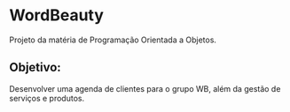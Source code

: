# WordBeauty

Projeto da matéria de Programação Orientada a Objetos.

## Objetivo:

Desenvolver uma agenda de clientes para o grupo WB, além da gestão de serviços e produtos.